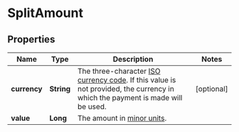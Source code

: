 

# SplitAmount


## Properties

| Name | Type | Description | Notes |
|------------ | ------------- | ------------- | -------------|
|**currency** | **String** | The three-character [ISO currency code](https://docs.adyen.com/development-resources/currency-codes).  If this value is not provided, the currency in which the payment is made will be used. |  [optional] |
|**value** | **Long** | The amount in [minor units](https://docs.adyen.com/development-resources/currency-codes). |  |



